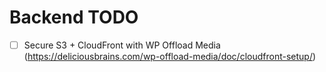 # Backend TODO

- [ ] Secure S3 + CloudFront with WP Offload Media (https://deliciousbrains.com/wp-offload-media/doc/cloudfront-setup/)